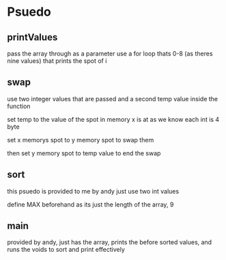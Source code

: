 # Psuedo

## printValues

pass the array through as a parameter 
use a for loop thats 0-8 (as theres nine values) that prints the spot of i


## swap
use two integer values that are passed and a second temp value inside the function

set temp to the value of the spot in memory x is at as we know each int is 4 byte 

set x memorys spot to y memory spot to swap them

then set y memory spot to temp value to end the swap


## sort 

this psuedo is provided to me by andy just use two int values

define MAX beforehand as its just the length of the array, 9

## main

provided by andy, just has the array, prints the before sorted values, and runs the voids to sort and print effectively 
